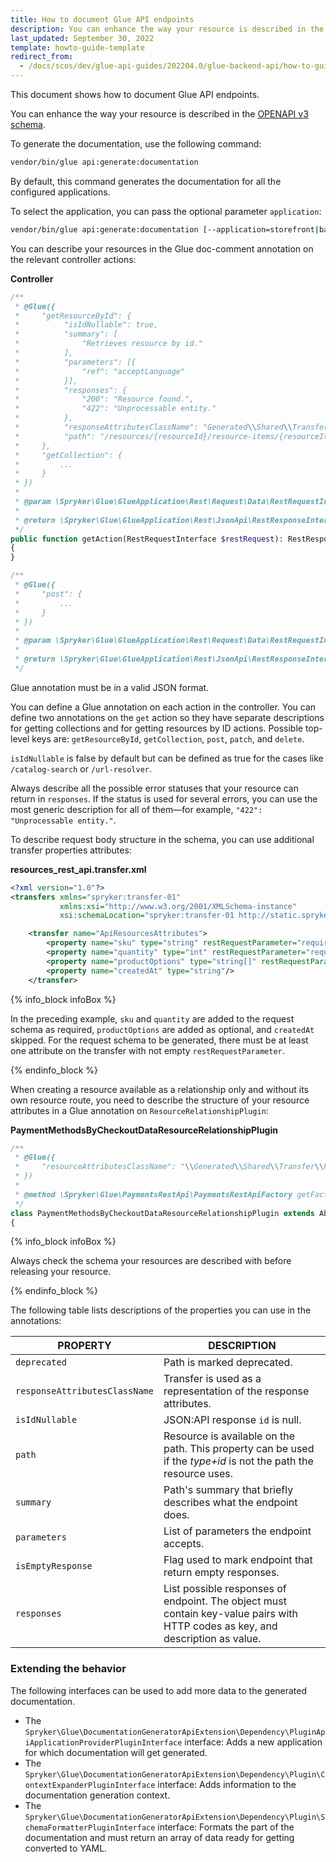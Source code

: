 ```yaml
---
title: How to document Glue API endpoints
description: You can enhance the way your resource is described in the OPENAPI v3 schema
last_updated: September 30, 2022
template: howto-guide-template
redirect_from:
  - /docs/scos/dev/glue-api-guides/202204.0/glue-backend-api/how-to-guides/documenting-glue-api-endpoints.html
---
```


This document shows how to document Glue API endpoints.

You can enhance the way your resource is described in the [OPENAPI v3 schema](https://swagger.io/docs/specification/basic-structure/). 

To generate the documentation, use the following command:
```bash
vendor/bin/glue api:generate:documentation
```

By default, this command generates the documentation for all the configured applications. 

To select the application, you can pass the optional parameter `application`:
```bash
vendor/bin/glue api:generate:documentation [--application=storefront|backend]
```

You can describe your resources in the Glue doc-comment annotation on the relevant controller actions:

**Controller**

```php
/**
 * @Glue({
 *     "getResourceById": {
 *          "isIdNullable": true,
 *          "summary": [
 *              "Retrieves resource by id."
 *          ],
 *          "parameters": [{
 *              "ref": "acceptLanguage"
 *          }],
 *          "responses": {
 *              "200": "Resource found.",
 *              "422": "Unprocessable entity."
 *          },
 *          "responseAttributesClassName": "Generated\\Shared\\Transfer\\RestResourcesAttributesTransfer",
 *          "path": "/resources/{resourceId}/resource-items/{resourceItemsId}"
 *     },
 *     "getCollection": {
 *         ...
 *     }
 * })
 *
 * @param \Spryker\Glue\GlueApplication\Rest\Request\Data\RestRequestInterface $restRequest
 *
 * @return \Spryker\Glue\GlueApplication\Rest\JsonApi\RestResponseInterface
 */
public function getAction(RestRequestInterface $restRequest): RestResponseInterface
{
}

/**
 * @Glue({
 *     "post": {
 *         ...
 *     }
 * })
 *
 * @param \Spryker\Glue\GlueApplication\Rest\Request\Data\RestRequestInterface $restRequest
 *
 * @return \Spryker\Glue\GlueApplication\Rest\JsonApi\RestResponseInterface
 */

```

Glue annotation must be in a valid JSON format.

You can define a Glue annotation on each action in the controller. You can define two annotations on the `get` action so they have separate descriptions for getting collections and for getting resources by ID actions. Possible top-level keys are: `getResourceById`, `getCollection`, `post`, `patch`, and `delete`.

`isIdNullable` is false by default but can be defined as true for the cases like `/catalog-search` or `/url-resolver`.

Always describe all the possible error statuses that your resource can return in `responses`. If the status is used for several errors, you can use the most generic description for all of them—for example, `"422": "Unprocessable entity."`.

To describe request body structure in the schema, you can use additional transfer properties attributes:

**resources_rest_api.transfer.xml**

```xml
<?xml version="1.0"?>
<transfers xmlns="spryker:transfer-01"
           xmlns:xsi="http://www.w3.org/2001/XMLSchema-instance"
           xsi:schemaLocation="spryker:transfer-01 http://static.spryker.com/transfer-01.xsd">

    <transfer name="ApiResourcesAttributes">
        <property name="sku" type="string" restRequestParameter="required"/>
        <property name="quantity" type="int" restRequestParameter="required"/>
        <property name="productOptions" type="string[]" restRequestParameter="yes"/>
        <property name="createdAt" type="string"/>
    </transfer>
```

{% info_block infoBox %}

In the preceding example, `sku` and `quantity` are added to the request schema as required, `productOptions` are added as optional, and `createdAt` skipped. For the request schema to be generated, there must be at least one attribute on the transfer with not empty `restRequestParameter`.

{% endinfo_block %}

When creating a resource available as a relationship only and without its own resource route, you need to describe the structure of your resource attributes in a Glue annotation on `ResourceRelationshipPlugin`:

**PaymentMethodsByCheckoutDataResourceRelationshipPlugin**

```php
/**
 * @Glue({
 *     "resourceAttributesClassName": "\\Generated\\Shared\\Transfer\\RestPaymentMethodsAttributesTransfer"
 * })
 *
 * @method \Spryker\Glue\PaymentsRestApi\PaymentsRestApiFactory getFactory()
 */
class PaymentMethodsByCheckoutDataResourceRelationshipPlugin extends AbstractPlugin implements ResourceRelationshipPluginInterface
{
```

{% info_block infoBox %}

Always check the schema your resources are described with before releasing your resource.

{% endinfo_block %}

The following table lists descriptions of the properties you can use in the annotations:

| PROPERTY | DESCRIPTION |
| --- | --- |
| `deprecated` | Path is marked deprecated. |
| `responseAttributesClassName` | Transfer is used as a representation of the response attributes. |
| `isIdNullable` | JSON:API response `id` is null. |
| `path` | Resource is available on the path. This property can be used if the *type+id* is not the path the resource uses. |
| `summary` | Path's summary that briefly describes what the endpoint does. |
| `parameters` | List of parameters the endpoint accepts. |
| `isEmptyResponse` | Flag used to mark endpoint that return empty responses. |
| `responses` | List possible responses of endpoint. The object must contain key-value pairs with HTTP codes as key, and description as value. |

### Extending the behavior

The following interfaces can be used to add more data to the generated documentation.

* The `Spryker\Glue\DocumentationGeneratorApiExtension\Dependency\PluginApiApplicationProviderPluginInterface` interface: Adds a new application for which documentation will get generated.
* The `Spryker\Glue\DocumentationGeneratorApiExtension\Dependency\Plugin\ContextExpanderPluginInterface` interface: Adds information to the documentation generation context.
* The `Spryker\Glue\DocumentationGeneratorApiExtension\Dependency\Plugin\SchemaFormatterPluginInterface` interface: Formats the part of the documentation and must return an array of data ready for getting converted to YAML.
